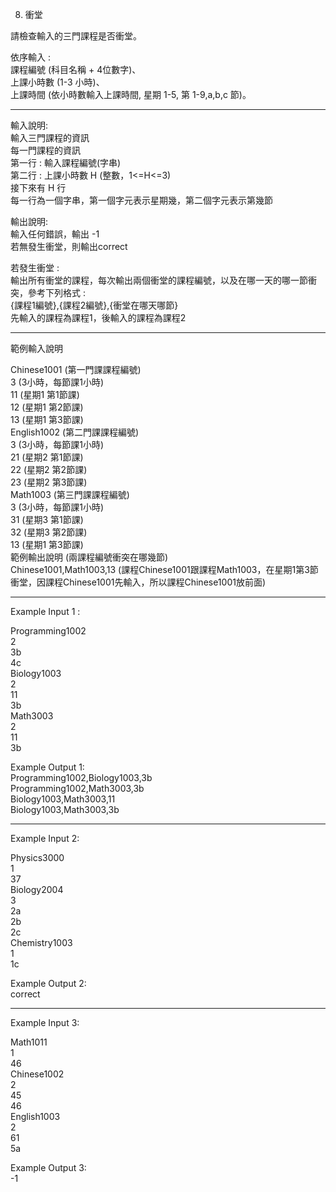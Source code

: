 8. 衝堂

請檢查輸入的三門課程是否衝堂。  

依序輸入 :  
課程編號 (科目名稱 + 4位數字)、  
上課小時數 (1-3 小時)、  
上課時間 (依小時數輸入上課時間, 星期 1-5, 第 1-9,a,b,c 節)。  

-----------------------------------------------------------------------------------------------

輸入說明:  
輸入三門課程的資訊  
每一門課程的資訊  
第一行 : 輸入課程編號(字串)  
第二行 : 上課小時數 H (整數，1<=H<=3)  
接下來有 H 行  
每一行為一個字串，第一個字元表示星期幾，第二個字元表示第幾節  

輸出說明:  
輸入任何錯誤，輸出 -1  
若無發生衝堂，則輸出correct  

若發生衝堂 :  
輸出所有衝堂的課程，每次輸出兩個衝堂的課程編號，以及在哪一天的哪一節衝突，參考下列格式 :  
{課程1編號},{課程2編號},{衝堂在哪天哪節}  
先輸入的課程為課程1，後輸入的課程為課程2  

-----------------------------------------------------------------------------------------------

範例輸入說明  

Chinese1001 (第一門課課程編號)  
3 (3小時，每節課1小時)  
11 (星期1 第1節課)  
12 (星期1 第2節課)  
13 (星期1 第3節課)  
English1002 (第二門課課程編號)  
3 (3小時，每節課1小時)  
21 (星期2 第1節課)  
22 (星期2 第2節課)  
23 (星期2 第3節課)  
Math1003 (第三門課課程編號)  
3 (3小時，每節課1小時)  
31 (星期3 第1節課)  
32 (星期3 第2節課)  
13 (星期1 第3節課)  
範例輸出說明 (兩課程編號衝突在哪幾節)  
Chinese1001,Math1003,13 (課程Chinese1001跟課程Math1003，在星期1第3節衝堂，因課程Chinese1001先輸入，所以課程Chinese1001放前面)  

-----------------------------------------------------------------------------------------------

Example Input 1 :  

Programming1002  
2  
3b  
4c  
Biology1003  
2  
11  
3b  
Math3003  
2  
11  
3b  

Example Output 1:  
Programming1002,Biology1003,3b  
Programming1002,Math3003,3b  
Biology1003,Math3003,11  
Biology1003,Math3003,3b  

-----------------------------------------------------------------------------------------------

Example Input 2:  

Physics3000  
1  
37  
Biology2004  
3  
2a  
2b  
2c  
Chemistry1003  
1  
1c  

Example Output 2:  
correct  

-----------------------------------------------------------------------------------------------

Example Input 3:  

Math1011  
1  
46  
Chinese1002  
2  
45  
46  
English1003  
2  
61  
5a  

Example Output 3:  
-1  
